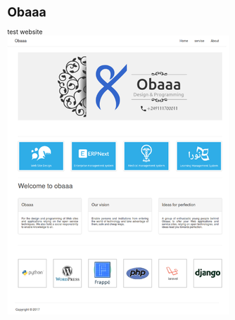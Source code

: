 # Obaaa
test website
![alt tag](https://github.com/obaaa8/website/blob/master/media/WEB3.png?raw=true)
